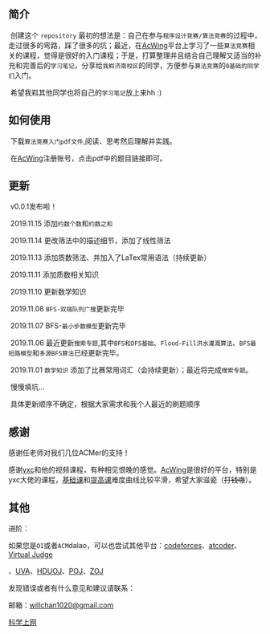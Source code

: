 ## 简介

​		创建这个 `repository` 最初的想法是：自己在参与`程序设计竞赛/算法竞赛`的过程中，走过很多的弯路，踩了很多的坑；最近，在[AcWing](https://www.acwing.com/about/)平台上学习了一些`算法竞赛`相关的课程，觉得是很好的入门课程；于是，打算整理并且结合自己理解又适当的补充和完善后的`学习笔记`，分享给`我嵙济南校区`的同学，方便参与`算法竞赛`的`0基础的同学们`入门。

​		希望我嵙其他同学也将自己的`学习笔记`放上来hh :)

## 如何使用

​		下载`算法竞赛入门pdf文件`,阅读、思考然后理解并实践。

​		在[AcWing](https://www.acwing.com/about/)注册账号，点击pdf中的题目链接即可。

## 更新

​		v0.0.1发布啦！

​		2019.11.15 添加`约数个数`和`约数之和`

​		2019.11.14 更改筛法中的描述细节，添加了线性筛法

​		2019.11.13 添加质数筛法、并加入了LaTex常用语法（持续更新）

​		2019.11.11 添加质数相关知识

​		2019.11.10 更新数学知识

​		2019.11.08 `BFS-双端队列广搜`更新完毕

​		2019.11.07 BFS-`最小步数模型`更新完毕

​		2019.11.06 最近更新`搜索专题`,其中`BFS和DFS基础`、`Flood-Fill洪水灌溉算法`、`BFS最短路模型`和`多源BFS算法`已经更新完毕。

​		2019.11.01 `数学知识` 添加了比赛常用词汇（会持续更新）；最近将完成`搜索专题`。		

​		慢慢填坑...

​		具体更新顺序不确定，根据大家需求和我个人最近的刷题顺序

## 感谢

感谢任老师对我们几位ACMer的支持！

感谢[yxc](https://www.acwing.com/user/myspace/index/1/)和他的视频课程，有种相见恨晚的感觉。[AcWing](https://www.acwing.com/about/)是很好的平台，特别是yxc大佬的课程，[基础课](https://www.acwing.com/activity/content/11/)和[提高课](https://www.acwing.com/activity/content/16/)难度曲线比较平滑，希望大家滋瓷（~~打钱嗷~~）。

## 其他

进阶：

如果您是`OI`或者`ACM`dalao，可以也尝试其他平台：[codeforces](http://codeforces.com/)、[atcoder](https://atcoder.jp/)、[Virtual Judge](https://vjudge.net/)

、[UVA](https://onlinejudge.org/)、[HDUOJ](http://acm.hdu.edu.cn/)、[POJ](http://poj.org/)、[ZOJ](https://zoj.pintia.cn/home)

发现错误或者有什么意见和建议请联系：

邮箱：willchan1020@gmail.com

[科学上网](https://jsqpro.store/auth/register?code=deVWVZE9Yehx)



